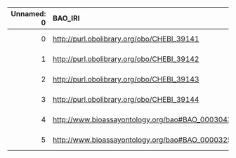 |   Unnamed: 0 | BAO_IRI                                         | BAO_DESC                                                                                  | RXNO_IRI                                   | RXNO_DESC                                                      |
|-------------:|:------------------------------------------------|:------------------------------------------------------------------------------------------|:-------------------------------------------|:---------------------------------------------------------------|
|            0 | http://purl.obolibrary.org/obo/CHEBI_39141      | {'iri': 'http://purl.obolibrary.org/obo/CHEBI_39141'}                                     | http://purl.obolibrary.org/obo/CHEBI_39141 | {'iri': 'http://purl.obolibrary.org/obo/CHEBI_39141'}          |
|            1 | http://purl.obolibrary.org/obo/CHEBI_39142      | {'iri': 'http://purl.obolibrary.org/obo/CHEBI_39142'}                                     | http://purl.obolibrary.org/obo/CHEBI_39142 | {'iri': 'http://purl.obolibrary.org/obo/CHEBI_39142'}          |
|            2 | http://purl.obolibrary.org/obo/CHEBI_39143      | {'iri': 'http://purl.obolibrary.org/obo/CHEBI_39143'}                                     | http://purl.obolibrary.org/obo/CHEBI_39143 | {'iri': 'http://purl.obolibrary.org/obo/CHEBI_39143'}          |
|            3 | http://purl.obolibrary.org/obo/CHEBI_39144      | {'iri': 'http://purl.obolibrary.org/obo/CHEBI_39144'}                                     | http://purl.obolibrary.org/obo/CHEBI_39144 | {'iri': 'http://purl.obolibrary.org/obo/CHEBI_39144'}          |
|            4 | http://www.bioassayontology.org/bao#BAO_0003043 | {'label': 'molecular entity', 'prefLabel': None, 'altLabel': None, 'name': 'BAO_0003043'} | http://purl.obolibrary.org/obo/CHEBI_23367 | {'label': 'molecular entity', 'prefLabel': 'molecular entity'} |
|            5 | http://www.bioassayontology.org/bao#BAO_0000325 | {'label': 'peptide', 'prefLabel': None, 'altLabel': None, 'name': 'BAO_0000325'}          | http://purl.obolibrary.org/obo/CHEBI_16670 | {'label': 'peptide'}                                           |